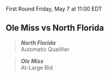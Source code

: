 First Round
Friday, May 7 at 11:00 EDT
## Ole Miss vs North Florida

> ***North Florida***  
> Automatic Qualifier

> ***Ole Miss***  
> At-Large Bid